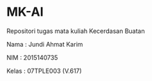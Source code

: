 # MK-AI
Repositori tugas mata kuliah Kecerdasan Buatan

Nama : Jundi Ahmat Karim

NIM : 2015140735

Kelas : 07TPLE003 (V.617)

